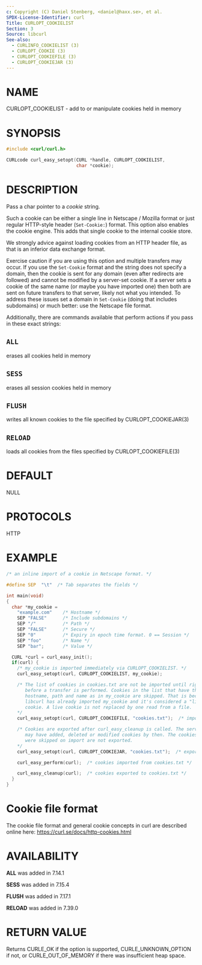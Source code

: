 ```yaml
---
c: Copyright (C) Daniel Stenberg, <daniel@haxx.se>, et al.
SPDX-License-Identifier: curl
Title: CURLOPT_COOKIELIST
Section: 3
Source: libcurl
See-also:
  - CURLINFO_COOKIELIST (3)
  - CURLOPT_COOKIE (3)
  - CURLOPT_COOKIEFILE (3)
  - CURLOPT_COOKIEJAR (3)
---
```


# NAME

CURLOPT_COOKIELIST - add to or manipulate cookies held in memory

# SYNOPSIS

~~~c
#include <curl/curl.h>

CURLcode curl_easy_setopt(CURL *handle, CURLOPT_COOKIELIST,
                          char *cookie);
~~~

# DESCRIPTION

Pass a char pointer to a *cookie* string.

Such a cookie can be either a single line in Netscape / Mozilla format or just
regular HTTP-style header (`Set-Cookie:`) format. This option also enables the
cookie engine. This adds that single cookie to the internal cookie store.

We strongly advice against loading cookies from an HTTP header file, as that
is an inferior data exchange format.

Exercise caution if you are using this option and multiple transfers may
occur. If you use the `Set-Cookie` format and the string does not specify a
domain, then the cookie is sent for any domain (even after redirects are
followed) and cannot be modified by a server-set cookie. If a server sets a
cookie of the same name (or maybe you have imported one) then both are sent on
future transfers to that server, likely not what you intended. To address
these issues set a domain in `Set-Cookie` (doing that includes subdomains) or
much better: use the Netscape file format.

Additionally, there are commands available that perform actions if you pass in
these exact strings:

## `ALL`

erases all cookies held in memory

## `SESS`

erases all session cookies held in memory

## `FLUSH`

writes all known cookies to the file specified by CURLOPT_COOKIEJAR(3)

## `RELOAD`

loads all cookies from the files specified by CURLOPT_COOKIEFILE(3)

# DEFAULT

NULL

# PROTOCOLS

HTTP

# EXAMPLE

~~~c
/* an inline import of a cookie in Netscape format. */

#define SEP  "\t"  /* Tab separates the fields */

int main(void)
{
  char *my_cookie =
    "example.com"    /* Hostname */
    SEP "FALSE"      /* Include subdomains */
    SEP "/"          /* Path */
    SEP "FALSE"      /* Secure */
    SEP "0"          /* Expiry in epoch time format. 0 == Session */
    SEP "foo"        /* Name */
    SEP "bar";       /* Value */

  CURL *curl = curl_easy_init();
  if(curl) {
    /* my_cookie is imported immediately via CURLOPT_COOKIELIST. */
    curl_easy_setopt(curl, CURLOPT_COOKIELIST, my_cookie);

    /* The list of cookies in cookies.txt are not be imported until right
       before a transfer is performed. Cookies in the list that have the same
       hostname, path and name as in my_cookie are skipped. That is because
       libcurl has already imported my_cookie and it's considered a "live"
       cookie. A live cookie is not replaced by one read from a file.
    */
    curl_easy_setopt(curl, CURLOPT_COOKIEFILE, "cookies.txt");  /* import */

    /* Cookies are exported after curl_easy_cleanup is called. The server
       may have added, deleted or modified cookies by then. The cookies that
       were skipped on import are not exported.
    */
    curl_easy_setopt(curl, CURLOPT_COOKIEJAR, "cookies.txt");  /* export */

    curl_easy_perform(curl);  /* cookies imported from cookies.txt */

    curl_easy_cleanup(curl);  /* cookies exported to cookies.txt */
  }
}
~~~

# Cookie file format

The cookie file format and general cookie concepts in curl are described
online here: https://curl.se/docs/http-cookies.html

# AVAILABILITY

**ALL** was added in 7.14.1

**SESS** was added in 7.15.4

**FLUSH** was added in 7.17.1

**RELOAD** was added in 7.39.0

# RETURN VALUE

Returns CURLE_OK if the option is supported, CURLE_UNKNOWN_OPTION if not, or
CURLE_OUT_OF_MEMORY if there was insufficient heap space.
